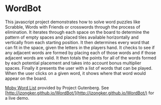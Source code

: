 WordBot
=======

This javascript project demonstrates how to solve word puzzles like Scrabble, Words with Friends or crosswords through
the process of elimination.  It iterates through each space on the board to determine the pattern of empty 
spaces and placed tiles available horizontally and vertically from each starting position.  It then determines every word
that can fit in the space, given the letters in the players hand.  It checks to see if any adjacent words are formed by placing
each of those words and if those adjacent words are valid.  It then totals the points for all of the words formed by each potential
placement and takes into account bonus multiplier spaces.  Finally it presents the user with a list of words that can be played.  When
the user clicks on a given word, it shows where that word would appear on the board.


[Moby Word List](http://www.gutenberg.org/ebooks/3201) provided by Project Gutenberg.  See [http://jzongker.github.io/WordBot/](http://jzongker.github.io/WordBot/) for a live demo.
